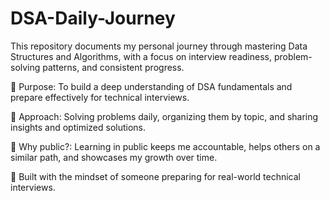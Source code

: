 # DSA-Daily-Journey
This repository documents my personal journey through mastering Data Structures and Algorithms, with a focus on interview readiness, problem-solving patterns, and consistent progress.

🧠 Purpose: To build a deep understanding of DSA fundamentals and prepare effectively for technical interviews.

🔁 Approach: Solving problems daily, organizing them by topic, and sharing insights and optimized solutions.

🚀 Why public?: Learning in public keeps me accountable, helps others on a similar path, and showcases my growth over time.

💼 Built with the mindset of someone preparing for real-world technical interviews.
